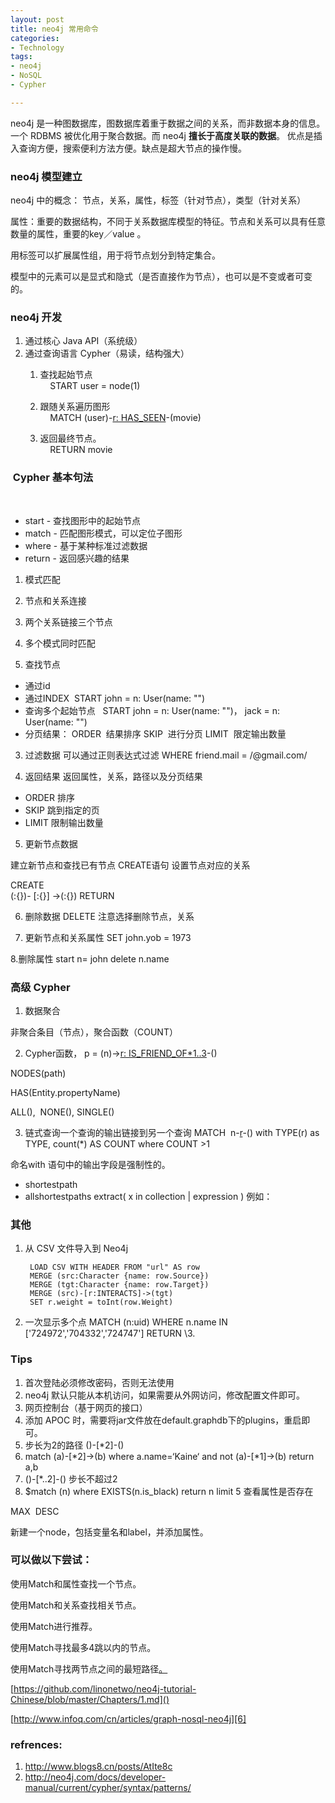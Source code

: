 ```yaml
---
layout: post
title: neo4j 常用命令
categories: 
- Technology
tags:
- neo4j
- NoSQL
- Cypher

---
```



neo4j 是一种图数据库，图数据库着重于数据之间的关系，而非数据本身的信息。一个 RDBMS 被优化用于聚合数据。而 neo4j **擅长于高度关联的数据**。 优点是插入查询方便，搜索便利方法方便。缺点是超大节点的操作慢。
 <!--more-->

### neo4j 模型建立

neo4j 中的概念： 节点，关系，属性，标签（针对节点），类型（针对关系） 

属性：重要的数据结构，不同于关系数据库模型的特征。节点和关系可以具有任意数量的属性，重要的key／value 。

用标签可以扩展属性组，用于将节点划分到特定集合。 

模型中的元素可以是显式和隐式（是否直接作为节点），也可以是不变或者可变的。

### neo4j 开发

1. 通过核心 Java API（系统级）
2. 通过查询语言 Cypher（易读，结构强大）
	1. 查找起始节点  
		    START user = node(1)

	2. 跟随关系遍历图形  
		    MATCH (user)-[r: HAS\_SEEN]()-(movie)

	3. 返回最终节点。  
		    RETURN movie

###  Cypher 基本句法
 
+ start - 查找图形中的起始节点 
+ match - 匹配图形模式，可以定位子图形 
+ where - 基于某种标准过滤数据 
+ return - 返回感兴趣的结果 

1. 模式匹配
2. 节点和关系连接 
3. 两个关系链接三个节点 
4. 多个模式同时匹配

2. 查找节点
	        
- 通过id
- 通过INDEX  START john = n: User(name: "")
- 查询多个起始节点   START john = n: User(name: "")， jack = n: User(name: "")
- 分页结果：
	ORDER  结果排序
	SKIP  进行分页
	LIMIT  限定输出数量

3. 过滤数据
	可以通过正则表达式过滤
	WHERE friend.mail = /@gmail.com/

4. 返回结果
	返回属性，关系，路径以及分页结果

- ORDER 排序
- SKIP 跳到指定的页
- LIMIT 限制输出数量


5. 更新节点数据

建立新节点和查找已有节点
CREATE语句 设置节点对应的关系

CREATE  
    (<node1-label-name>:<node1-name>{<define-properties-list>})-
	[<relationship-label-name>:<relationship-name>{<define-properties-list>}]
	->(<node1-label-name>:<node1-name>{<define-properties-list>})
RETURN <relationship-label-name>

6. 删除数据
DELETE 注意选择删除节点，关系

7. 更新节点和关系属性
SET john.yob = 1973

8.删除属性
start n= john
delete n.name


### 高级 Cypher

1. 数据聚合

非聚合条目（节点），聚合函数（COUNT）

2. Cypher函数，
p = (n)-\>[r: IS\_FRIEND\_OF\*1..3]()-()

NODES(path)

HAS(Entity.propertyName)

ALL(),  NONE(), SINGLE()

3. 链式查询一个查询的输出链接到另一个查询
MATCH  n-[r]()-()
with TYPE(r) as TYPE, count(\*) AS COUNT
where COUNT \>1

命名with 语句中的输出字段是强制性的。



- shortestpath
- allshortestpaths
 extract( x in collection | expression ) 例如：

### 其他

1. 从 CSV 文件导入到 Neo4j

		LOAD CSV WITH HEADER FROM "url" AS row
		MERGE (src:Character {name: row.Source})
		MERGE (tgt:Character {name: row.Target})
		MERGE (src)-[r:INTERACTS]->(tgt)
		SET r.weight = toInt(row.Weight)

2. 一次显示多个点
		MATCH (n:uid) WHERE n.name IN ['724972','704332','724747'] RETURN
\3. 

### Tips

1. 首次登陆必须修改密码，否则无法使用 
2. neo4j 默认只能从本机访问，如果需要从外网访问，修改配置文件即可。 
3. 网页控制台（基于网页的接口）
4. 添加 APOC 时，需要将jar文件放在default.graphdb下的plugins，重启即可。
5. 步长为2的路径 ()-[\*2]-()
6.  match (a)-[\*2]-\>(b) where a.name=‘Kaine‘ and not (a)-[\*1]-\>(b) return a,b 
7.  ()-[\*..2]-()  步长不超过2
8.  $match (n) where EXISTS(n.is_black) return n limit 5  查看属性是否存在

MAX  DESC

新建一个node，包括变量名和label，并添加属性。 

### 可以做以下尝试：
使用Match和属性查找一个节点。 

使用Match和关系查找相关节点。 

使用Match进行推荐。 

使用Match寻找最多4跳以内的节点。 

使用Match寻找两节点之间的最短路径[。]() 

[https://github.com/linonetwo/neo4j-tutorial-Chinese/blob/master/Chapters/1.md]()

[http://www.infoq.com/cn/articles/graph-nosql-neo4j][6]





### refrences:
1. http://www.blogs8.cn/posts/AtIte8c
2. http://neo4j.com/docs/developer-manual/current/cypher/syntax/patterns/

[6]:	http://www.infoq.com/cn/articles/graph-nosql-neo4j
